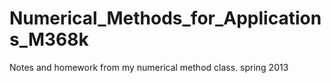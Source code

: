 Numerical_Methods_for_Applications_M368k
========================================

Notes and homework from my numerical method class. spring 2013